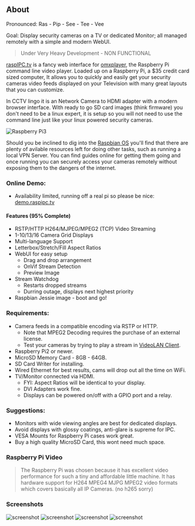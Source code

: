 ## About
Pronounced: Ras - Pip - See - Tee - Vee

Goal: Display security cameras on a TV or dedicated Monitor; all managed remotely with a simple and modern WebUI.

> Under Very Heavy Development - NON FUNCTIONAL

[raspIPC.tv](http://raspIPC.tv) is a fancy web interface for [omxplayer](https://github.com/popcornmix/omxplayer), the Raspberry Pi command line video player.
Loaded up on a Raspberry Pi, a $35 credit card sized computer, It allows you to quickly and easily get your security
cameras video feeds displayed on your Television with many great layouts that you can customize.

In CCTV lingo it is an Network Camera to HDMI adapter with a modern browser interface.
With ready to go SD card images (think firmware) you don't need to be a linux expert, it is setup so you will not need
to use the command line just like your linux powered security cameras.

![Raspberry Pi3](https://raw.githubusercontent.com/nayrnet/raspipc/master/public/images/rpi3-board.png)

Should you be inclined to dig into the [Raspbian OS](https://www.raspbian.org) you'll find that there are plenty of avilable resources left for doing
other tasks, such as running a local VPN Server. You can find guides online for getting them going and once running you
can securely access your cameras remotely without exposing them to the dangers of the internet.

### Online Demo:
* Availability limited, running off a real pi so please be nice: [demo.raspipc.tv](http://demo.raspipc.tv)

#### Features (95% Complete)
* RSTP/HTTP H264/MJPEG/MPEG2 (TCP) Video Streaming
* 1-10/13/16 Camera Grid Displays
* Multi-language Support
* Letterbox/Stretch/Fill Aspect Ratios
* WebUI for easy setup
  * Drag and drop arrangement
  * OnVif Stream Detection
  * Preview Image
* Stream Watchdog
  * Restarts dropped streams
  * Durring outage, displays next highest priority
* Raspbian Jessie image - boot and go!

### Requirements:
* Camera feeds in a compatible encoding via RSTP or HTTP.
  * Note that MPEG2 Decoding requires the purchase of an external license.
  * Test your cameras by trying to play a stream in [VideoLAN Client](http://www.videolan.org/).
* Raspberry Pi2 or newer.
* MicroSD Memory Card - 8GB - 64GB.
* SD Card Writer for installing.
* Wired Ethernet for best results, cams will drop out all the time on WiFi.
* TV/Monitor connected via HDMI.
  * FYI: Aspect Ratios will be identical to your display.
  * DVI Adapters work fine.
  * Displays can be powered on/off with a GPIO port and a relay.

### Suggestions:
* Monitors with wide viewing angles are best for dedicated displays.
* Avoid displays with glossy coatings, anti-glare is supreme for IPC.
* VESA Mounts for Raspberry Pi cases work great.
* Buy a high quality MicroSD Card, this wont need much space.

### Raspberry Pi Video
> The Raspberry Pi was chosen because it has excellent video performance for such a tiny and affordable little machine. It has hardware support for H264 MPEG4 MJPG MPEG2 video formats which covers basically all IP Cameras. (no h265 sorry)

### Screenshots
![screenshot](https://raw.githubusercontent.com/nayrnet/raspipc/master/screenshots/fourCams.png "4 Cameras")
![screenshot](https://raw.githubusercontent.com/nayrnet/raspipc/master/screenshots/fiveCamsCustom.png "5 Cameras Custom")
![screenshot](https://raw.githubusercontent.com/nayrnet/raspipc/master/screenshots/camConfig.png "Configure")
![screenshot](https://raw.githubusercontent.com/nayrnet/raspipc/master/screenshots/about.png "About Page")

